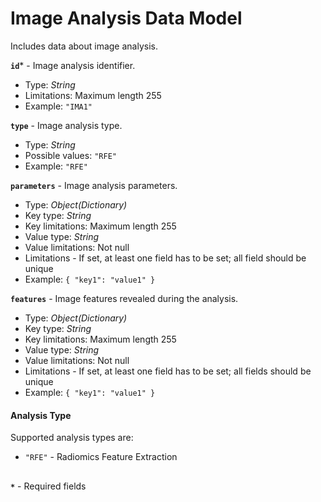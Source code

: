 # Image Analysis Data Model
Includes data about image analysis.

**`id`*** - Image analysis identifier.
- Type: _String_
- Limitations: Maximum length 255
- Example: `"IMA1"`

**`type`** - Image analysis type.
- Type: _String_
- Possible values: `"RFE"`
- Example: `"RFE"`

**`parameters`** - Image analysis parameters.
- Type: _Object(Dictionary)_
- Key type: _String_
- Key limitations: Maximum length 255
- Value type: _String_
- Value limitations: Not null
- Limitations - If set, at least one field has to be set; all field should be unique
- Example: `{ "key1": "value1" }`

**`features`** - Image features revealed during the analysis.
- Type: _Object(Dictionary)_
- Key type: _String_
- Key limitations: Maximum length 255
- Value type: _String_
- Value limitations: Not null
- Limitations - If set, at least one field has to be set; all fields should be unique
- Example: `{ "key1": "value1" }`

#### Analysis Type
Supported analysis types are:
- `"RFE"` - Radiomics Feature Extraction

##
**`*`** - Required fields
